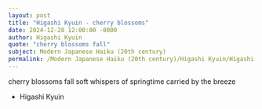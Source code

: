 ```yaml
---
layout: post
title: "Higashi Kyuin - cherry blossoms"
date: 2024-12-28 12:00:00 -0000
author: Higashi Kyuin
quote: "cherry blossoms fall"
subject: Modern Japanese Haiku (20th century)
permalink: /Modern Japanese Haiku (20th century)/Higashi Kyuin/Higashi Kyuin - cherry blossoms
---
```


cherry blossoms fall
soft whispers of springtime
carried by the breeze


- Higashi Kyuin
